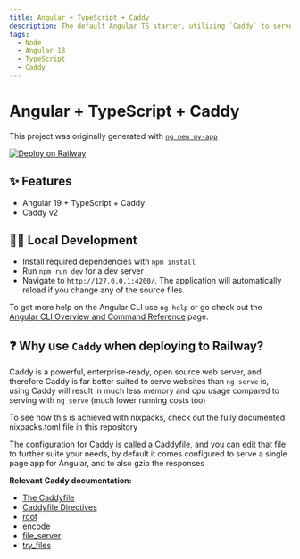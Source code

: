 ```yaml
---
title: Angular + TypeScript + Caddy
description: The default Angular TS starter, utilizing `Caddy` to serve the built single page app
tags:
  - Node
  - Angular 18
  - TypeScript
  - Caddy
---
```


# Angular + TypeScript + Caddy

This project was originally generated with [`ng new my-app`](https://angular.dev/tools/cli/setup-local#create-a-workspace-and-initial-application)

[![Deploy on Railway](https://railway.app/button.svg)](https://railway.app/template/13NBfA?referralCode=brody)

## ✨ Features

- Angular 19 + TypeScript + Caddy
- Caddy v2

## 💁‍♀️ Local Development

- Install required dependencies with `npm install`
- Run `npm run dev` for a dev server
- Navigate to `http://127.0.0.1:4200/`. The application will automatically reload if you change any of the source files.

To get more help on the Angular CLI use `ng help` or go check out the [Angular CLI Overview and Command Reference](https://angular.io/cli) page.

## ❓ Why use `Caddy` when deploying to Railway?

Caddy is a powerful, enterprise-ready, open source web server, and therefore Caddy is far better suited to serve websites than `ng serve` is, using Caddy will result in much less memory and cpu usage compared to serving with `ng serve` (much lower running costs too)

To see how this is achieved with nixpacks, check out the fully documented nixpacks.toml file in this repository

The configuration for Caddy is called a Caddyfile, and you can edit that file to further suite your needs, by default it comes configured to serve a single page app for Angular, and to also gzip the responses

**Relevant Caddy documentation:**

- [The Caddyfile](https://caddyserver.com/docs/caddyfile)
- [Caddyfile Directives](https://caddyserver.com/docs/caddyfile/directives)
- [root](https://caddyserver.com/docs/caddyfile/directives/root)
- [encode](https://caddyserver.com/docs/caddyfile/directives/encode)
- [file_server](https://caddyserver.com/docs/caddyfile/directives/file_server)
- [try_files](https://caddyserver.com/docs/caddyfile/directives/try_files)